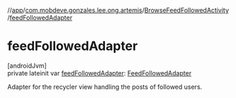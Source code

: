 //[app](../../../index.md)/[com.mobdeve.gonzales.lee.ong.artemis](../index.md)/[BrowseFeedFollowedActivity](index.md)/[feedFollowedAdapter](feed-followed-adapter.md)

# feedFollowedAdapter

[androidJvm]\
private lateinit var [feedFollowedAdapter](feed-followed-adapter.md): [FeedFollowedAdapter](../-feed-followed-adapter/index.md)

Adapter for the recycler view handling the posts of followed users.

